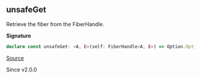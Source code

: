 ## unsafeGet

Retrieve the fiber from the FiberHandle.

**Signature**

```ts
declare const unsafeGet: <A, E>(self: FiberHandle<A, E>) => Option.Option<Fiber.RuntimeFiber<A, E>>
```

[Source](https://github.com/Effect-TS/effect/tree/main/packages/effect/src/FiberHandle.ts#L294)

Since v2.0.0